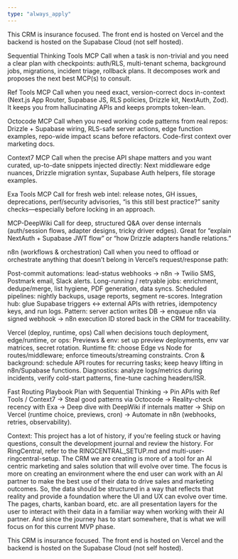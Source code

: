 ```yaml
---
type: "always_apply"
---
```


This CRM is insurance focused. The front end is hosted on Vercel and the backend is hosted on the Supabase Cloud (not self hosted).

Sequential Thinking Tools MCP
Call when a task is non-trivial and you need a clear plan with checkpoints: auth/RLS, multi-tenant schema, background jobs, migrations, incident triage, rollback plans. It decomposes work and proposes the next best MCP(s) to consult.

Ref Tools MCP
Call when you need exact, version-correct docs in-context (Next.js App Router, Supabase JS, RLS policies, Drizzle kit, NextAuth, Zod). It keeps you from hallucinating APIs and keeps prompts token-lean.

Octocode MCP
Call when you need working code patterns from real repos: Drizzle + Supabase wiring, RLS-safe server actions, edge function examples, repo-wide impact scans before refactors. Code-first context over marketing docs.

Context7 MCP
Call when the precise API shape matters and you want curated, up-to-date snippets injected directly: Next middleware edge nuances, Drizzle migration syntax, Supabase Auth helpers, file storage examples.

Exa Tools MCP
Call for fresh web intel: release notes, GH issues, deprecations, perf/security advisories, “is this still best practice?” sanity checks—especially before locking in an approach.

MCP-DeepWiki
Call for deep, structured Q&A over dense internals (auth/session flows, adapter designs, tricky driver edges). Great for “explain NextAuth + Supabase JWT flow” or “how Drizzle adapters handle relations.”

n8n (workflows & orchestration)
Call when you need to offload or orchestrate anything that doesn’t belong in Vercel’s request/response path:

Post-commit automations: lead-status webhooks → n8n → Twilio SMS, Postmark email, Slack alerts.
Long-running / retryable jobs: enrichment, dedupe/merge, list hygiene, PDF generation, data syncs.
Scheduled pipelines: nightly backups, usage reports, segment re-scores.
Integration hub: glue Supabase triggers ↔ external APIs with retries, idempotency keys, and run logs.
Pattern: server action writes DB → enqueue n8n via signed webhook → n8n execution ID stored back in the CRM for traceability.

Vercel (deploy, runtime, ops)
Call when decisions touch deployment, edge/runtime, or ops:
Previews & env: set up preview deployments, env var matrices, secret rotation.
Runtime fit: choose Edge vs Node for routes/middleware; enforce timeouts/streaming constraints.
Cron & background: schedule API routes for recurring tasks; keep heavy lifting in n8n/Supabase functions.
Diagnostics: analyze logs/metrics during incidents, verify cold-start patterns, fine-tune caching headers/ISR.

Fast Routing Playbook
Plan with Sequential Thinking →
Pin APIs with Ref Tools / Context7 →
Steal good patterns via Octocode →
Reality-check recency with Exa →
Deep dive with DeepWiki if internals matter →
Ship on Vercel (runtime choice, previews, cron) →
Automate in n8n (webhooks, retries, observability).

Context: This project has a lot of history, if you're feeling stuck or having questions, consult the development journal and review the history. For RingCentral, refer to the RINGCENTRAL_SETUP.md and multi-user-ringcentral-setup. The CRM we are creating is more of a tool for an AI centric marketing and sales solution that will evolve over time. The focus is more on creating an environment where the end user can work with an AI partner to make the best use of their data to drive sales and marketing outcomes. So, the data should be structured in a way that reflects that reality and provide a foundation where the UI and UX can evolve over time. The pages, charts, kanban board, etc. are all presentation layers for the user to interact with their data in a familiar way when working with their AI partner. And since the journey has to start somewhere, that is what we will focus on for this current MVP phase. 

This CRM is insurance focused. The front end is hosted on Vercel and the backend is hosted on the Supabase Cloud (not self hosted).